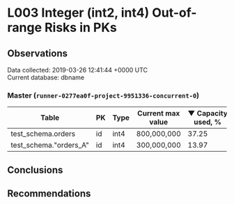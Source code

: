 # L003 Integer (int2, int4) Out-of-range Risks in PKs #

## Observations ##
Data collected: 2019-03-26 12:41:44 +0000 UTC  
Current database: dbname  



### Master (`runner-0277ea0f-project-9951336-concurrent-0`) ###
Table | PK | Type | Current max value | &#9660;&nbsp;Capacity used, %
------|----|------|-------------------|-------------------------------
test_schema.orders | id | int4 |800,000,000 | 37.25
test_schema."orders_A" | id | int4 |300,000,000 | 13.97


## Conclusions ##


## Recommendations ##
